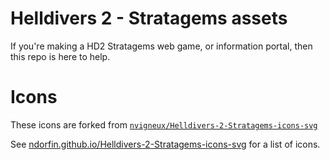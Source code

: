# Helldivers 2 - Stratagems assets

If you're making a HD2 Stratagems web game, or information portal, then this repo is here to help.

# Icons

These icons are forked from [`nvigneux/Helldivers-2-Stratagems-icons-svg`](https://github.com/nvigneux/Helldivers-2-Stratagems-icons-svg)

See [ndorfin.github.io/Helldivers-2-Stratagems-icons-svg](https://ndorfin.github.io/Helldivers-2-Stratagems-icons-svg) for a list of icons.